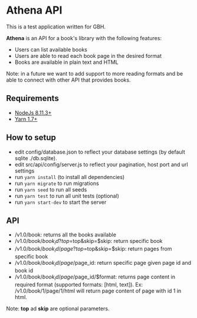# Athena API

This is a test application written for GBH.

**Athena** is an API for a book's library with the following features:

- Users can list available books
- Users are able to read each book page in the desired format
- Books are available in plain text and HTML

Note: in a future we want to add support to more reading formats and be able to connect with other API that provides books.

## Requirements

- [NodeJs 8.11.3+](https://nodejs.org/en/download/)
- [Yarn 1.7+](https://yarnpkg.com/en/docs/install)

## How to setup

- edit config/database.json to reflect your database settings (by default sqlite ./db.sqlite).
- edit src/api/config/server.js to reflect your pagination, host port and url settings
- run `yarn install` (to install all dependencies)
- run `yarn migrate` to run migrations
- run `yarn seed` to run all seeds
- run `yarn test` to run all unit tests (optional)
- run `yarn start-dev` to start the server

## API

- /v1.0/book: returns all the books available
- /v1.0/book/$book_id?top=$top&skip=$skip: return specific book
- /v1.0/book/$book_id/page?top=$top&skip=$skip: return pages from specific book
- /v1.0/book/$book_id/page/$page_id: return specific page given page id and book id
- /v1.0/book/$book_id/page/$page_id/$format: returns page content in required format (supported formats: [html, text]). Ex: /v1.0/book/1/page/1/html will return page content of page with id 1 in html.

Note: **top** ad **skip** are optional parameters.
